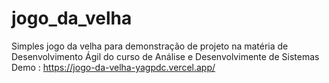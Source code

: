 # jogo_da_velha
Simples jogo da velha para demonstração de projeto na matéria de Desenvolvimento Ágil do curso de Análise e Desenvolvimente de Sistemas
Demo : https://jogo-da-velha-yagpdc.vercel.app/

